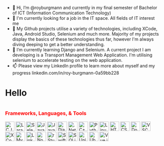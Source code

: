 - 👋 Hi, I’m @royburgmann and currently in my final semester of Bachelor of ICT (Information Communication Technology)
- 👀 I'm currently looking for a job in the IT space. All fields of IT interest me
- 👀 My Github projects utilise a variety of technologies, including XCode, Java, Android Studio, Selenium and much more. Majority of my projects display the basics of these technologies thus far, however I'm always diving deeping to get a better understanding. 
- 🌱 I’m currently learning Django and Selenium. A current project I am developing is a Transport Management Web Application. I'm utilising selenium to accelerate testing on the web application.
- 📫 Please view my LinkedIn profile to learn more about myself and my progress linkedin.com/in/roy-burgmann-0a59bb228
<h1>Hello<h1>
    <h3 style="color: red;">Frameworks, Languages, & Tools</h3>
    <img width="30px "src="https://cdn.jsdelivr.net/gh/devicons/devicon/icons/c/c-original.svg" alt="C_Icon">
    <img width="30px "src="https://cdn.jsdelivr.net/gh/devicons/devicon/icons/laravel/laravel-plain-wordmark.svg" alt="Laravel_Icon">
    <img width="30px "src="https://cdn.jsdelivr.net/gh/devicons/devicon/icons/selenium/selenium-original.svg" alt="Selenium_Icon">
    <img width="30px "src="https://cdn.jsdelivr.net/gh/devicons/devicon/icons/javascript/javascript-plain.svg" alt="JavaScript_Icon">
    <img width="30px" src="https://cdn.jsdelivr.net/gh/devicons/devicon/icons/java/java-original.svg" alt="Java_Icon">
    <img width="30px" src="https://cdn.jsdelivr.net/gh/devicons/devicon/icons/django/django-plain-wordmark.svg" alt="Django_Icon">
    <img width="30px" src="https://cdn.jsdelivr.net/gh/devicons/devicon/icons/dotnetcore/dotnetcore-original.svg" alt=".Net_Icon">
    <img width="30px" src="https://cdn.jsdelivr.net/gh/devicons/devicon/icons/cplusplus/cplusplus-original.svg" alt="C++_Icon">
    <img width="30px" src="https://cdn.jsdelivr.net/gh/devicons/devicon/icons/python/python-original.svg" alt="Python_Icon">
    <img width="30px" src="https://cdn.jsdelivr.net/gh/devicons/devicon/icons/linux/linux-original.svg" alt="Linux_Icon">
    <img width="30px" src="https://cdn.jsdelivr.net/gh/devicons/devicon/icons/html5/html5-original.svg" alt="HTML_Icon">
    <img width="30px" src="https://cdn.jsdelivr.net/gh/devicons/devicon/icons/css3/css3-original.svg" alt="CSS_Icon">
    <img width="30px" src="https://cdn.jsdelivr.net/gh/devicons/devicon/icons/docker/docker-original-wordmark.svg" alt="Docker_Icon">
    <img width="30px" src="https://cdn.jsdelivr.net/gh/devicons/devicon/icons/vscode/vscode-original.svg" alt="VSCode_Icon">
    <img width="30px" src="https://cdn.jsdelivr.net/gh/devicons/devicon/icons/xcode/xcode-original.svg" alt="XCode_Icon">
    <img width="30px" src="https://cdn.jsdelivr.net/gh/devicons/devicon/icons/mysql/mysql-original-wordmark.svg" alt="MySQL_Icon">
    <img width="30px" src="https://cdn.jsdelivr.net/gh/devicons/devicon/icons/linkedin/linkedin-original.svg" alt="LinkedIn_Icon">
    <img width="30px" src="https://cdn.jsdelivr.net/gh/devicons/devicon/icons/nodejs/nodejs-original.svg" alt="NodeJS_Icon">
    <img width="30px" src="https://cdn.jsdelivr.net/gh/devicons/devicon/icons/rstudio/rstudio-original.svg" alt="rStudio_Icon">
    <img width="30px" src="https://cdn.jsdelivr.net/gh/devicons/devicon/icons/swift/swift-original.svg" alt="Swift_Icon">
    <img width="30px" src="https://cdn.jsdelivr.net/gh/devicons/devicon/icons/sqlite/sqlite-original-wordmark.svg" alt="SQLite_Icon">
    <img width="30px" src="https://cdn.jsdelivr.net/gh/devicons/devicon/icons/unity/unity-original-wordmark.svg" alt="Unity_Icon">
    <img width="30px" src="https://cdn.jsdelivr.net/gh/devicons/devicon/icons/ubuntu/ubuntu-plain-wordmark.svg" alt="Ubuntu_Icon">
    <img width="30px" src="https://cdn.jsdelivr.net/gh/devicons/devicon/icons/vuejs/vuejs-original-wordmark.svg" alt="Vue,js_Icon">


<!---
royburgmann/royburgmann is a ✨ special ✨ repository because its `README.md` (this file) appears on your GitHub profile.
You can click the Preview link to take a look at your changes.
--->

